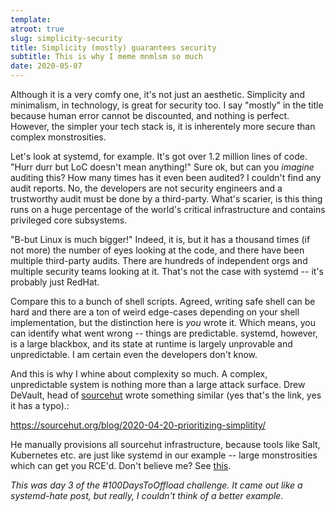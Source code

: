 ```yaml
---
template:
atroot: true
slug: simplicity-security
title: Simplicity (mostly) guarantees security
subtitle: This is why I meme mnmlsm so much
date: 2020-05-07
---
```


Although it is a very comfy one, it's not just an aesthetic. Simplicity
and minimalism, in technology, is great for security too. I say "mostly"
in the title because human error cannot be discounted, and nothing is
perfect. However, the simpler your tech stack is, it is inherentely more
secure than complex monstrosities.

Let's look at systemd, for example. It's got over 1.2 million
lines of code. "Hurr durr but LoC doesn't mean anything!" Sure ok, but
can you _imagine_ auditing this? How many times has it even been
audited? I couldn't find any audit reports. No, the developers are not
security engineers and a trustworthy audit must be done by
a third-party. What's scarier, is this thing runs on a huge percentage 
of the world's critical infrastructure and contains privileged core
subsystems. 

"B-but Linux is much bigger!" Indeed, it is, but it has a thousand times
(if not more) the number of eyes looking at the code, and there have been
multiple third-party audits. There are hundreds of independent orgs and
multiple security teams looking at it. That's not the case with
systemd -- it's probably just RedHat.

Compare this to a bunch of shell scripts. Agreed, writing safe shell can
be hard and there are a ton of weird edge-cases depending on your shell
implementation, but the distinction here is _you_ wrote it. Which means,
you can identify what went wrong -- things are predictable.
systemd, however, is a large blackbox, and its state at runtime is largely
unprovable and unpredictable. I am certain even the developers don't
know.

And this is why I whine about complexity so much. A complex,
unpredictable system is nothing more than a large attack surface. Drew
DeVault, head of [sourcehut](https://sourcehut.org) wrote something
similar (yes that's the link, yes it has a typo).: 

https://sourcehut.org/blog/2020-04-20-prioritizing-simplitity/

He manually provisions all
sourcehut infrastructure, because tools like Salt, Kubernetes etc. are
just like systemd in our example -- large monstrosities which can get you
RCE'd. Don't believe me? See 
[this](https://threatpost.com/salt-bugs-full-rce-root-cloud-servers/155383/).

*This was day 3 of the #100DaysToOffload challenge. It came out like
a systemd-hate post, but really, I couldn't think of a better example.*
